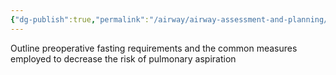 ```yaml
---
{"dg-publish":true,"permalink":"/airway/airway-assessment-and-planning/preop-fasting-and-preventing-aspiration/","created":"2025-07-10T22:43:18.111+10:00"}
---
```



Outline preoperative fasting requirements and the common measures employed to decrease the risk of pulmonary aspiration